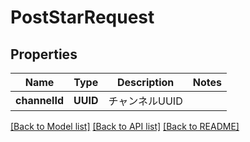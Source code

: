 # PostStarRequest

## Properties
Name | Type | Description | Notes
------------ | ------------- | ------------- | -------------
**channelId** | **UUID** | チャンネルUUID | 

[[Back to Model list]](../README.md#documentation-for-models) [[Back to API list]](../README.md#documentation-for-api-endpoints) [[Back to README]](../README.md)


